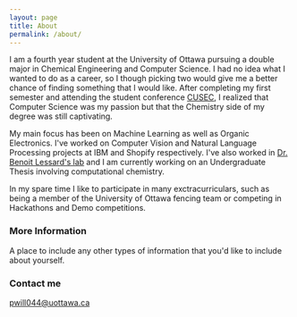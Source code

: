 ```yaml
---
layout: page
title: About
permalink: /about/
---
```

I am a fourth year student at the University of Ottawa pursuing a double major in Chemical Engineering and Computer Science. I had no idea what I wanted to do as a career, so I though picking two would give me a better chance of finding something that I would like. After completing my first semester and attending the student conference [CUSEC](http://2018.cusec.net), I realized that Computer Science was my passion but that the Chemistry side of my degree was still captivating.

My main focus has been on Machine Learning as well as Organic Electronics. I've worked on Computer Vision and Natural Language Processing projects at IBM and Shopify respectively. I've also worked in [Dr. Benoit Lessard's lab](http://www.benoitlessard.com) and I am currently working on an Undergraduate Thesis involving computational chemistry.

In my spare time I like to participate in many exctracurriculars, such as being a member of the University of Ottawa fencing team or competing in Hackathons and Demo competitions.

### More Information

A place to include any other types of information that you'd like to include about yourself.

### Contact me

[pwill044@uottawa.ca](mailto:pwill044@uottawa.ca)